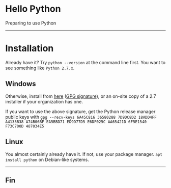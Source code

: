 # Hello Python

Preparing to use Python

---

# Installation

Already have it?  Try `python --version` at the command line first.  You want to see something like `Python 2.7.x`.

## Windows

Otherwise, install from [here](https://www.python.org/ftp/python/2.7.13/python-2.7.13.amd64.msi) ([GPG signature](https://www.python.org/ftp/python/2.7.13/python-2.7.13.amd64.msi.asc)), or an on-site copy of a 2.7 installer if your organization has one.

If you want to use the above signature, get the Python release manager public keys with
`gpg --recv-keys 6A45C816 36580288 7D9DC8D2 18ADD4FF A4135B38 A74B06BF EA5BBD71 ED9D77D5 E6DF025C AA65421D 6F5E1540 F73C700D 487034E5`

## Linux

You almost certainly already have it.  If not, use your package manager.  `apt install python` on Debian-like systems.

---

## Fin

